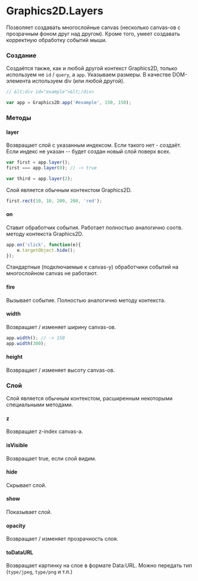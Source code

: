 ﻿Graphics2D.Layers
===================

Позволяет создавать многослойные canvas (несколько canvas-ов с прозрачным фоном друг над другом). Кроме того, умеет создавать корректную обработку событий мыши.

### Создание
Создаётся также, как и любой другой контекст Graphics2D, только используем не `id` / `query`, а `app`. Указываем размеры. В качестве DOM-элемента используем div (или любой другой).

```js
// &lt;div id="example">&lt;/div>

var app = Graphics2D.app('#example', 150, 150);
```

### Методы

#### layer
Возвращает слой с указанным индексом. Если такого нет - создаёт. Если индекс не указан -- будет создан новый слой поверх всех.
```js
var first = app.layer();
first === app.layer(0); // -> true

var third = app.layer(2);
```
Слой является обычным контекстом Graphics2D.
```js
first.rect(10, 10, 200, 200, 'red');
```

#### on
Ставит обработчик события. Работает полностью аналогично соотв. методу контекста Graphics2D.
```js
app.on('click', function(e){
	e.targetObject.hide();
});
```
Стандартные (подключаемые к canvas-у) обработчики событий на многослойном canvas не работают.

#### fire
Вызывает событие. Полностью аналогично методу контекста.

#### width
Возвращает / изменяет ширину canvas-ов.
```js
app.width(); // -> 150
app.width(300);
```

#### height
Возвращает / изменяет высоту canvas-ов.

### Слой
Слой является обычным контекстом, расширенным некоторыми специальными методами.

#### z
Возвращает z-index canvas-а.

#### isVisible
Возвращает true, если слой видим.

#### hide
Скрывает слой.

#### show
Показывает слой.

#### opacity
Возвращает / изменяет прозрачность слоя.

#### toDataURL
Возвращает картинку на слое в формате Data:URL. Можно передать тип (`type/jpeg`, `type/png` и т.п.)